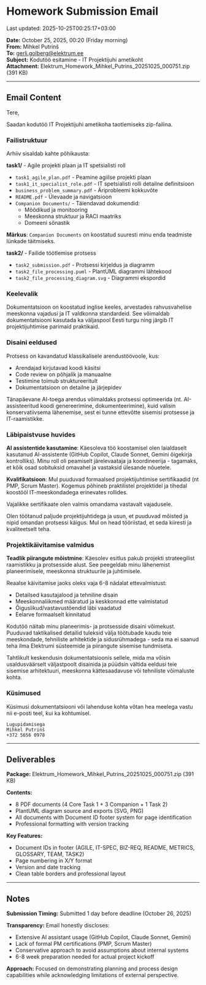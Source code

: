 # Homework Submission Email

Last updated: 2025-10-25T00:25:17+03:00

**Date:** October 25, 2025, 00:20 (Friday morning)  
**From:** Mihkel Putrinš  
**To:** <gerli.golberg@elektrum.ee>  
**Subject:** Kodutöö esitamine - IT Projektijuhi ametikoht  
**Attachment:** Elektrum_Homework_Mihkel_Putrins_20251025_000751.zip (391 KB)

---

## Email Content

Tere,

Saadan kodutöö IT Projektijuhi ametikoha taotlemiseks zip-failina.

### Failistruktuur

Arhiiv sisaldab kahte põhikausta:

**task1/** - Agile projekti plaan ja IT spetsialisti roll

- `task1_agile_plan.pdf` - Peamine agiilse projekti plaan
- `task1_it_specialist_role.pdf` - IT spetsialisti rolli detailne definitsioon
- `business_problem_summary.pdf` - Äriprobleemi kokkuvõte
- `README.pdf` - Ülevaade ja navigatsioon
- `Companion Documents/` - Täiendavad dokumendid:
  - Mõõdikud ja monitooring
  - Meeskonna struktuur ja RACI maatriks
  - Domeeni sõnastik

**Märkus**: `Companion Documents` on koostatud suuresti minu enda teadmiste lünkade täitmiseks.

**task2/** - Failide töötlemise protsess

- `task2_submission.pdf` - Protsessi kirjeldus ja diagramm
- `task2_file_processing.puml` - PlantUML diagrammi lähtekood
- `task2_file_processing_diagram.svg` - Diagrammi ekspordid

### Keelevalik

Dokumentatsioon on koostatud inglise keeles, arvestades rahvusvahelise meeskonna vajadusi ja IT valdkonna standardeid. See võimaldab dokumentatsiooni kasutada ka väljaspool Eesti turgu ning järgib IT projektijuhtimise parimaid praktikaid.

### Disaini eeldused

Protsess on kavandatud klassikalisele arendustöövoole, kus:

- Arendajad kirjutavad koodi käsitsi
- Code review on põhjalik ja manuaalne
- Testimine toimub struktureeritult
- Dokumentatsioon on detailne ja järjepidev

Tänapäevane AI-toega arendus võimaldaks protsessi optimeerida (nt. AI-assisteeritud koodi genereerimine, dokumenteerimine), kuid valisin konservatiivsema lähenemise, sest ei tunne ettevõtte sisemisi protsesse ja IT-raamistikke.

### Läbipaistvuse huvides

**AI assistentide kasutamine**: Käesoleva töö koostamisel olen laialdaselt kasutanud AI-assistente (GitHub Copilot, Claude Sonnet, Gemini õigekirja kontrolliks). Minu roll oli peamiselt järelevaataja ja koordineerija - tagamaks, et kõik osad sobituksid omavahel ja vastaksid ülesande nõuetele.

**Kvalifikatsioon**: Mul puuduvad formaalsed projektijuhtimise sertifikaadid (nt PMP, Scrum Master). Kogemus põhineb praktilistel projektidel ja tihedal koostööl IT-meeskondadega erinevates rollides.

Vajalikke sertifikaate olen valmis omandama vastavalt vajadusele.

Olen töötanud paljude projektijuhtidega ja usun, et puuduvad mõisted ja nipid omandan protsessi käigus. Mul on head tööriistad, et seda kiiresti ja kvaliteetselt teha.

### Projektikäivitamise valmidus

**Teadlik piirangute mõistmine**: Käesolev esitlus pakub projekti strateegilist raamistikku ja protsesside alust. See peegeldab minu lähenemist planeerimisele, meeskonna struktuurile ja juhtimisele.

Reaalse käivitamise jaoks oleks vaja 6-8 nädalat ettevalmistust:

- Detailsed kasutajalood ja tehniline disain
- Meeskonnaliikmed määratud ja keskkonnad ette valmistatud
- Õiguslikud/vastavustõendid läbi vaadatud
- Eelarve formaalselt kinnitatud

Kodutöö näitab minu planeerimis- ja protsesside disaini võimekust. Puuduvad taktikalised detailid tuleksid välja töötubade kaudu teie meeskondade, tehniliste arhitektide ja sidusrühmadega - seda ma ei saanud teha ilma Elektrumi süsteemide ja piirangute sisemise tundmiseta.

Tahtlikult keskendusin dokumentatsioonis sellele, mida ma võisin usaldusväärselt väljastpoolt disainida ja püüdsin vältida eeldusi teie sisemise arhitektuuri, meeskonna kättesaadavuse või tehniliste võimaluste kohta.

### Küsimused

Küsimusi dokumentatsiooni või lahenduse kohta võtan hea meelega vastu nii e-posti teel, kui ka kohtumisel.

```text
Lugupidamisega
Mihkel Putrinš
+372 5656 0978
```

---

## Deliverables

**Package:** Elektrum_Homework_Mihkel_Putrins_20251025_000751.zip (391 KB)

**Contents:**

- 8 PDF documents (4 Core Task 1 + 3 Companion + 1 Task 2)
- PlantUML diagram source and exports (SVG, PNG)
- All documents with Document ID footer system for page identification
- Professional formatting with version tracking

**Key Features:**

- Document IDs in footer (AGILE, IT-SPEC, BIZ-REQ, README, METRICS, GLOSSARY, TEAM, TASK2)
- Page numbering in X/Y format
- Version and date tracking
- Clean table borders and professional layout

---

## Notes

**Submission Timing:** Submitted 1 day before deadline (October 26, 2025)

**Transparency:** Email honestly discloses:

- Extensive AI assistant usage (GitHub Copilot, Claude Sonnet, Gemini)
- Lack of formal PM certifications (PMP, Scrum Master)
- Conservative approach to avoid assumptions about internal systems
- 6-8 week preparation needed for actual project kickoff

**Approach:** Focused on demonstrating planning and process design capabilities while acknowledging limitations of external perspective.
